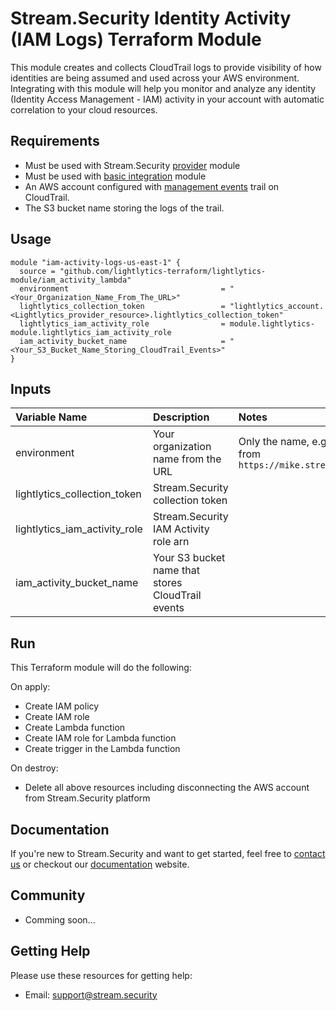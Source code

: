 Stream.Security Identity Activity (IAM Logs) Terraform Module
=========================================================
This module creates and collects CloudTrail logs to provide visibility of how identities are being assumed and used across your AWS environment.
Integrating with this module will help you monitor and analyze any identity (Identity Access Management - IAM) activity in your account with automatic correlation to your cloud resources.


Requirements
------------
- Must be used with Stream.Security [provider](https://github.com/lightlytics-terraform/lightlytics-provider.git) module
- Must be used with [basic integration](https://github.com/lightlytics-terraform/lightlytics-module/tree/main/basic_integration) module
- An AWS account configured with [management events](https://docs.aws.amazon.com/awscloudtrail/latest/userguide/logging-management-events-with-cloudtrail.html) trail on CloudTrail.
- The S3 bucket name storing the logs of the trail.


Usage
-----

```hcl
module "iam-activity-logs-us-east-1" {
  source = "github.com/lightlytics-terraform/lightlytics-module/iam_activity_lambda"
  environment                                  = "<Your_Organization_Name_From_The_URL>"
  lightlytics_collection_token                 = "lightlytics_account.<Lightlytics_provider_resource>.lightlytics_collection_token"
  lightlytics_iam_activity_role                = module.lightlytics-module.lightlytics_iam_activity_role
  iam_activity_bucket_name                     = "<Your_S3_Bucket_Name_Storing_CloudTrail_Events>"
}
```


Inputs
------
| Variable Name                     | Description                                  | Notes                                                                        | Type     | Required? | Default |
| :-------------------------------- | :------------------------------------------  | :----------------------------------------------------------------------------|:---------|:--------- |:--------|
| environment                       | Your organization name from the URL     | Only the name, e.g mike from `https://mike.streamsec.io`                  | `string` | Yes       | n/a     |       | `string` | Yes       | n/a     |
| lightlytics_collection_token      | Stream.Security collection token                 |                                                                              | `string` | Yes       | n/a     |
| lightlytics_iam_activity_role     | Stream.Security IAM Activity role arn            |                                                                              | `string` | Yes       | n/a     |
| iam_activity_bucket_name          | Your S3 bucket name that stores CloudTrail events |                                                                              | `string` | Yes       | n/a     |


Run
---
This Terraform module will do the following:

On apply:
- Create IAM policy
- Create IAM role
- Create Lambda function
- Create IAM role for Lambda function
- Create trigger in the Lambda function

On destroy:
- Delete all above resources including disconnecting the AWS account from Stream.Security platform


Documentation
-------------
If you're new to Stream.Security and want to get started, feel free to [contact us](https://www.stream.security/contact-us) or checkout our [documentation](https://docs.streamsec.io/) website.


Community
---------
- Comming soon...


Getting Help
------------
Please use these resources for getting help:
- Email: support@stream.security
